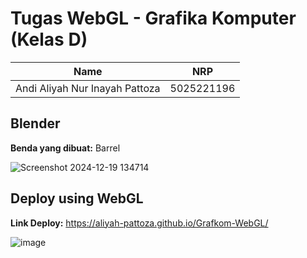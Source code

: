 # Tugas WebGL - Grafika Komputer (Kelas D)
| Name           | NRP        | 
| ---            | ---        | 
| Andi Aliyah Nur Inayah Pattoza | 5025221196 |

## Blender

**Benda yang dibuat:** Barrel

![Screenshot 2024-12-19 134714](https://github.com/user-attachments/assets/3bb06f7b-2c4b-49b6-af50-0e56af859c88)

## Deploy using WebGL

**Link Deploy:** https://aliyah-pattoza.github.io/Grafkom-WebGL/

![image](https://github.com/user-attachments/assets/bb00bacc-acb1-4502-842b-c308c923b59f)
